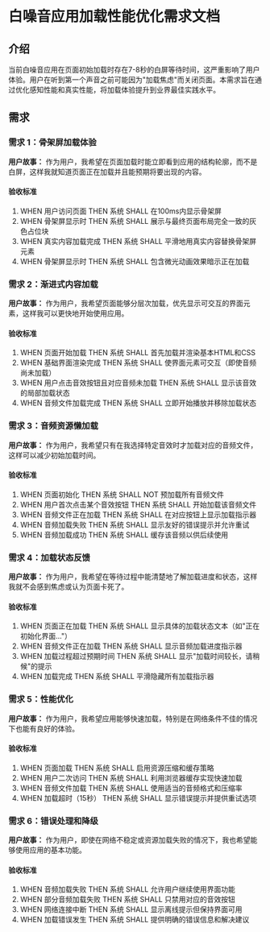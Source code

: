 # 白噪音应用加载性能优化需求文档

## 介绍

当前白噪音应用在页面初始加载时存在7-8秒的白屏等待时间，这严重影响了用户体验。用户在听到第一个声音之前可能因为"加载焦虑"而关闭页面。本需求旨在通过优化感知性能和真实性能，将加载体验提升到业界最佳实践水平。

## 需求

### 需求 1：骨架屏加载体验

**用户故事：** 作为用户，我希望在页面加载时能立即看到应用的结构轮廓，而不是白屏，这样我就知道页面正在加载并且能预期将要出现的内容。

#### 验收标准

1. WHEN 用户访问页面 THEN 系统 SHALL 在100ms内显示骨架屏
2. WHEN 骨架屏显示时 THEN 系统 SHALL 展示与最终页面布局完全一致的灰色占位块
3. WHEN 真实内容加载完成 THEN 系统 SHALL 平滑地用真实内容替换骨架屏元素
4. WHEN 骨架屏显示时 THEN 系统 SHALL 包含微光动画效果暗示正在加载

### 需求 2：渐进式内容加载

**用户故事：** 作为用户，我希望页面能够分层次加载，优先显示可交互的界面元素，这样我可以更快地开始使用应用。

#### 验收标准

1. WHEN 页面开始加载 THEN 系统 SHALL 首先加载并渲染基本HTML和CSS
2. WHEN 基础界面渲染完成 THEN 系统 SHALL 使界面元素可交互（即使音频尚未加载）
3. WHEN 用户点击音效按钮且对应音频未加载 THEN 系统 SHALL 显示该音效的局部加载状态
4. WHEN 音频文件加载完成 THEN 系统 SHALL 立即开始播放并移除加载状态

### 需求 3：音频资源懒加载

**用户故事：** 作为用户，我希望只有在我选择特定音效时才加载对应的音频文件，这样可以减少初始加载时间。

#### 验收标准

1. WHEN 页面初始化 THEN 系统 SHALL NOT 预加载所有音频文件
2. WHEN 用户首次点击某个音效按钮 THEN 系统 SHALL 开始加载该音频文件
3. WHEN 音频文件正在加载 THEN 系统 SHALL 在对应按钮上显示加载指示器
4. WHEN 音频加载失败 THEN 系统 SHALL 显示友好的错误提示并允许重试
5. WHEN 音频加载成功 THEN 系统 SHALL 缓存该音频以供后续使用

### 需求 4：加载状态反馈

**用户故事：** 作为用户，我希望在等待过程中能清楚地了解加载进度和状态，这样我就不会感到焦虑或认为页面卡死了。

#### 验收标准

1. WHEN 页面正在加载 THEN 系统 SHALL 显示具体的加载状态文本（如"正在初始化界面..."）
2. WHEN 音频文件正在加载 THEN 系统 SHALL 显示音频加载进度指示器
3. WHEN 加载过程超过预期时间 THEN 系统 SHALL 显示"加载时间较长，请稍候"的提示
4. WHEN 加载完成 THEN 系统 SHALL 平滑隐藏所有加载指示器

### 需求 5：性能优化

**用户故事：** 作为用户，我希望应用能够快速加载，特别是在网络条件不佳的情况下也能有良好的体验。

#### 验收标准

1. WHEN 页面加载 THEN 系统 SHALL 启用资源压缩和缓存策略
2. WHEN 用户二次访问 THEN 系统 SHALL 利用浏览器缓存实现快速加载
3. WHEN 音频文件加载 THEN 系统 SHALL 使用适当的音频格式和压缩率
4. WHEN 加载超时（15秒） THEN 系统 SHALL 显示错误提示并提供重试选项

### 需求 6：错误处理和降级

**用户故事：** 作为用户，即使在网络不稳定或资源加载失败的情况下，我也希望能够使用应用的基本功能。

#### 验收标准

1. WHEN 音频加载失败 THEN 系统 SHALL 允许用户继续使用界面功能
2. WHEN 部分音频加载失败 THEN 系统 SHALL 只禁用对应的音效按钮
3. WHEN 网络连接中断 THEN 系统 SHALL 显示离线提示但保持界面可用
4. WHEN 加载错误发生 THEN 系统 SHALL 提供明确的错误信息和解决建议